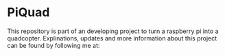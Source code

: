 # PiQuad


This repository is part of an developing project to turn a raspberry pi into a quadcopter. Explinations, updates and more information about this project can be found by following me at:
